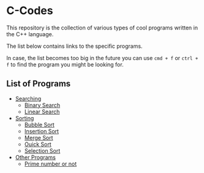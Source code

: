 # C-Codes
This repository is the collection of various types of cool programs written in the C++ language. 

The list below contains links to the specific programs.

In case, the list becomes too big in the future you can use `cmd + f` or `ctrl + f` to find the program you might be looking for.

## List of Programs
- [Searching](./Searching)
  - [Binary Search](./searching/binarysearch.c)
  - [Linear Search](./searching/linearsearch.c)
- [Sorting](./sorting)
  - [Bubble Sort](./sorting/bubblesort.c)
  - [Insertion Sort](./sorting/Insertion_sort.c)
  - [Merge Sort](./sorting/mergesort.c)
  - [Ouick Sort](./sorting/Quick_sort.c)
  - [Selection Sort](./sorting/selectionsort.c)
- [Other Programs](./otherprograms)
  - [Prime number or not](./otherprograms/primenumber.c)